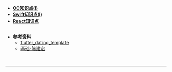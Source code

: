- [**OC知识点(I)**](./../iOS/Objective-C/知识点(I).md)
- [**Swift知识点(I)**](./../iOS/Swift/知识点(I).md)
- [**React知识点**](./../React/React知识点.md)


> <h2 id=''></h2>

- **参考资料**
	- [flutter_dating_template](https://github.com/meetqy/flutter_dating_template)
	- [基础-陈建宏](https://note.youdao.com/s/OOB8zGXd)





<br/>

***
<br/>
<br/>


> <h1 id=''></h1>



<br/>
<br/>



> <h2 id=''></h2>


